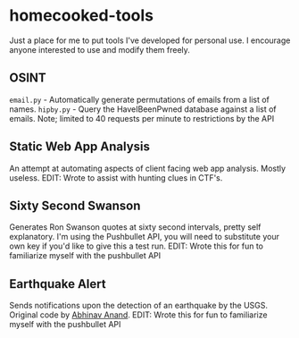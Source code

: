 # homecooked-tools

Just a place for me to put tools I've developed for personal use. I encourage anyone interested to use and modify them freely.

## OSINT

 `email.py` - Automatically generate permutations of emails from a list of names.
 `hipby.py` - Query the HaveIBeenPwned database against a list of emails. Note; limited to 40 requests per minute to restrictions by the API
 

## Static Web App Analysis
An attempt at automating aspects of client facing web app analysis. Mostly useless.
EDIT: Wrote to assist with hunting clues in CTF's. 

## Sixty Second Swanson
Generates Ron Swanson quotes at sixty second intervals, pretty self explanatory. I'm using the Pushbullet API, you will need to substitute your own key if you'd like to give this a test run.
EDIT: Wrote this for fun to familiarize myself with the pushbullet API

## Earthquake Alert
Sends notifications upon the detection of an earthquake by the USGS. Original code by [Abhinav Anand](https://github.com/ab-anand/Automation-Bots/blob/master/earthquake.py).
EDIT: Wrote this for fun to familiarize myself with the pushbullet API
